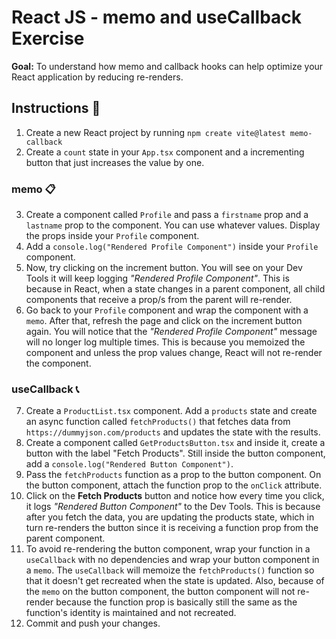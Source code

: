 # React JS - memo and useCallback Exercise

**Goal:** To understand how memo and callback hooks can help optimize your React application by reducing re-renders.

## Instructions 📖

1. Create a new React project by running `npm create vite@latest memo-callback`
2. Create a `count` state in your `App.tsx` component and a incrementing button that just increases the value by one.

### memo 📋

3. Create a component called `Profile` and pass a `firstname` prop and a `lastname` prop to the component. You can use whatever values. Display the props inside your `Profile` component.
4. Add a `console.log("Rendered Profile Component")` inside your `Profile` component.
5. Now, try clicking on the increment button. You will see on your Dev Tools it will keep logging *"Rendered Profile Component"*. This is because in React, when a state changes in a parent component, all child components that receive a prop/s from the parent will re-render.
6. Go back to your `Profile` component and wrap the component with a `memo`. After that, refresh the page and click on the increment button again. You will notice that the *"Rendered Profile Component"* message will no longer log multiple times. This is because you memoized the component and unless the prop values change, React will not re-render the component.

### useCallback 📞

7. Create a `ProductList.tsx` component. Add a `products` state and create an async function called `fetchProducts()` that fetches data from `https://dummyjson.com/products` and updates the state with the results.
8. Create a component called `GetProductsButton.tsx` and inside it, create a button with the label "Fetch Products". Still inside the button component, add a `console.log("Rendered Button Component")`.
9. Pass the `fetchProducts` function as a prop to the button component. On the button component, attach the function prop to the `onClick` attribute.
10. Click on the **Fetch Products** button and notice how every time you click, it logs *"Rendered Button Component"* to the Dev Tools. This is because after you fetch the data, you are updating the products state, which in turn re-renders the button since it is receiving a function prop from the parent component.
11. To avoid re-rendering the button component, wrap your function in a `useCallback` with no dependencies and wrap your button component in a `memo`. The `useCallback` will memoize the `fetchProducts()` function so that it doesn't get recreated when the state is updated. Also, because of the `memo` on the button component, the button component will not re-render because the function prop is basically still the same as the function's identity is maintained and not recreated.
12. Commit and push your changes.
